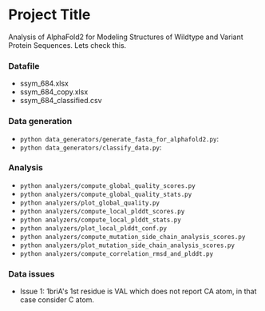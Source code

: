 # Project Title

Analysis of AlphaFold2 for Modeling Structures of Wildtype and Variant Protein Sequences. Lets check this.

### Datafile

* ssym_684.xlsx
* ssym_684_copy.xlsx
* ssym_684_classified.csv

### Data generation

* `python data_generators/generate_fasta_for_alphafold2.py`:
* `python data_generators/classify_data.py`:

### Analysis

* `python analyzers/compute_global_quality_scores.py`
* `python analyzers/compute_global_quality_stats.py`
* `python analyzers/plot_global_quality.py`
* `python analyzers/compute_local_plddt_scores.py`
* `python analyzers/compute_local_plddt_stats.py`
* `python analyzers/plot_local_plddt_conf.py`
* `python analyzers/compute_mutation_side_chain_analysis_scores.py`
* `python analyzers/plot_mutation_side_chain_analysis_scores.py`
* `python analyzers/compute_correlation_rmsd_and_plddt.py`

### Data issues

* Issue 1: 1briA's 1st residue is VAL which does not report CA atom, in that case consider C atom.
